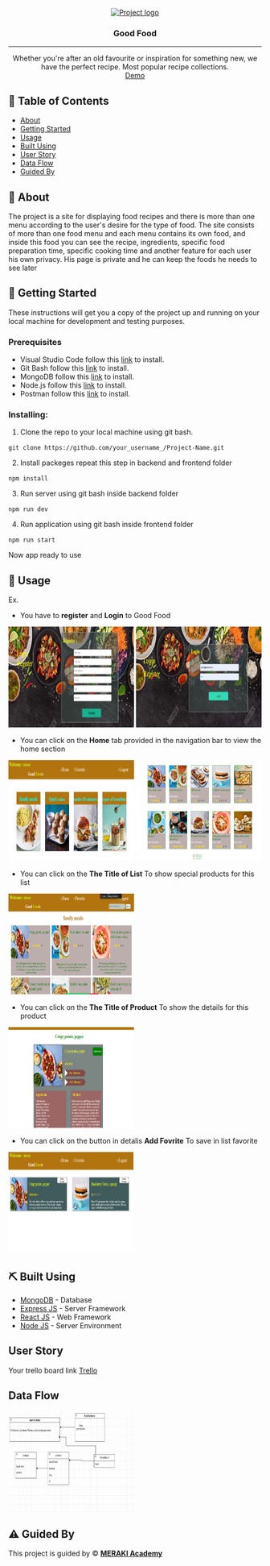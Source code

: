 <p align="center">
  <a href="" rel="noopener">
 <img width=200px height=200px src="https://www.meraki-academy.org/assets/img/logov02.svg" alt="Project logo"></a>
</p>

<h3 align="center">Good Food</h3>

---

<p align="center"> Whether you're after an old favourite or inspiration for something new, we have the perfect recipe. Most popular recipe collections. 
    <br> 
<a href=''>Demo</a>
    <br> 
</p>

## 📝 Table of Contents

- [About](#about)
- [Getting Started](#getting_started)
- [Usage](#usage)
- [Built Using](#built_using)
- [User Story](#user_story)
- [Data Flow](#data_flow)
- [Guided By](#guided_by)

## 🧐 About <a name = "about"></a>

The project is a site for displaying food recipes and there is more than one menu according to the user's desire for the type of food. The site consists of more than one food menu and each menu contains its own food, and inside this food you can see the recipe, ingredients, specific food preparation time, specific cooking time and another feature for each user his own privacy. His page is private and he can keep the foods he needs to see later




## 🏁 Getting Started <a name = "getting_started"></a>

These instructions will get you a copy of the project up and running on your local machine for development and testing purposes.

### Prerequisites

- Visual Studio Code follow this <a href='https://code.visualstudio.com/download'>link</a> to install.
- Git Bash follow this <a href='https://git-scm.com/downloads'>link</a> to install.
- MongoDB follow this <a href='https://www.mongodb.com/try/download/community2'>link</a> to install.
- Node.js follow this <a href='https://nodejs.org/en/download/'>link</a> to install.
- Postman follow this <a href='https://www.postman.com/downloads/'>link</a> to install.

### Installing:

1. Clone the repo to your local machine using git bash.

```
git clone https://github.com/your_username_/Project-Name.git
```

2. Install packeges repeat this step in backend and frontend folder

```
npm install
```

3. Run server using git bash inside backend folder

```
npm run dev
```

4. Run application using git bash inside frontend folder

```
npm run start
```

Now app ready to use

## 🎈 Usage <a name="usage"></a>



Ex.
- You have to **register** and **Login** to Good Food
<img width=250px height=200px src="./frontend/public/Register.png" alt="Project logo">
<img width=250px height=200px src="./frontend/public/login.png" alt="Project logo">


- You can click on the **Home** tab provided in the navigation bar to view the home section
<img width=250px height=200px src="./frontend/public/Home1.png" alt="Project logo">
<img width=250px height=200px src="./frontend/public/Home2.png" alt="Project logo">

- You can click on the **The Title of List**  To show special products for this list
<img width=250px height=200px src="./frontend/public/product.png" alt="Project logo">

- You can click on the **The Title of Product**  To show the details for this product
<img width=250px height=200px src="./frontend/public/detalis.png" alt="Project logo">

- You can click on the button in detalis **Add Fovrite**  To save in list favorite
<img width=250px height=200px src="./frontend/public/favorite.png" alt="Project logo">



## ⛏️ Built Using <a name = "built_using"></a>

- [MongoDB](https://www.mongodb.com/) - Database
- [Express JS](https://expressjs.com/) - Server Framework
- [React JS](https://https://reactjs.org/) - Web Framework
- [Node JS](https://nodejs.org/en/) - Server Environment

## User Story <a name = "#user_story"></a>

Your trello board link
<a href='https://trello.com/b/jDBDY8RY/project4'>Trello</a>

## Data Flow <a name = "#data_flow"></a>

<img width=250px height=200px src="./frontend/public/dataflow.png" alt="Project logo"></a>

## ⚠️ Guided By <a name = "guided_by"></a>

This project is guided by ©️ **[MERAKI Academy](https://www.meraki-academy.org)**
